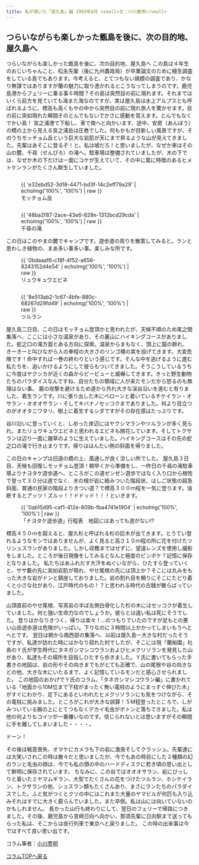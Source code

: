 ```yaml
---
title: 私が覗いた「屋久島」編 1983年8月 <small>文：小川豊明</small>
---
```

つらいながらも楽しかった甑島を後に、次の目的地、屋久島へ
---
つらいながらも楽しかった甑島を後に、次の目的地、屋久島へ
この島は４年生のおじいちゃんこと、松永先輩（後に九州農政局）が卒業論文のために植生調査をしている島でもあります。今考えると、とてつもない規模の調査であり、かなり無謀ではありますが蘭の魅力に取り憑かれるとこうなってしまうのです。鹿児島港からフェリーに乗る事６時間？その島は突然目の前に現れます。それまではいくら前方を見ていても海また海なのですが、実は屋久島は水上アルプスとも呼ばれるように、標高も高くもやの中から突然目の前に現れ旅人を驚かせます。目の前に突如現れた瞬間そのとんでもないでかさに感動を覚えます。とんでもなくでかい島！
宮之浦港で下船し、車で南へと向かいます、途中、安房（あんぼう）の橋の上から見える宮之浦岳は圧巻でした。何もかもが目新しい風景ですが、そのうちモッチョム岳という巨大な岩肌が天にまで昇るような山が見えてきました。先輩はあそこに登るぞ！と。私は嘘だろ！と思いましたが、なぜか車はその山の麓、千尋（せんぴろ）の滝へ。駐車場は整備されていましたが、木の下では、なぜか木の下だけは一面にコケが生えていて、その中に葉に特徴のあるヒメトケンランがたくさん群生していました。
<figure style="float: left;">
{{ 'e32ebd52-3d18-4471-bd3f-14c2eff79a29' | echoImg('100%', '100%') | raw }}
<figcaption>モッチョム岳</figcaption>
</figure>
<figure style="float: left;">
{{ '48ba2f87-2ace-43e6-828e-1312bcd29cda' | echoImg('100%', '100%') | raw }}
<figcaption>千尋の滝</figcaption>
</figure>
<p style="clear: both;"></p>
この日はこのやまの麓でキャンプです。遊歩道の周りを散策してみると。ランと思わしき植物の、まあ多い事多い事。楽しみな所です。

<figure style="float: left; min-width: 300px; width: 40%;">
{{ '0bdaaaf6-c18f-4f52-a656-8243152d4e54' | echoImg('100%', '100%') | raw }}
<figcaption>リュウキュウエビネ</figcaption>
</figure>
<figure style="float: left; min-width: 300px; width: 40%;">
{{ '8e513ab2-1c67-4bfe-880c-68267d29fd49' | echoImg('100%', '100%') | raw }}
<figcaption>ツルラン</figcaption>
</figure>
<p style="clear: both;"></p>

屋久島二日目、この日はモッチョム登頂かと思われたが、天候不順のため尾之間集落へ、ここには小さな温泉があり、その裏山にハイキングコースがありました。蛇之口の滝方面とある方向に探索。温泉からまもなく、頭上に猿の群れ、きーきーと叫びながら人の拳程の大きさのリンゴ椿の実を投げてきます。大変危険です！命中すれば一巻の終わりという感じです。そんな中を逃げるように進む私たちを、追いかけるようにして彼らもついてきました。そうこうしているうちに今度はヤクシカが近くの森からピーピューと威嚇してきます。きっと野生動物たちのパラダイスなんですね、自分たちの領域に人が来たモンだから怒るのも無理はない事。
鹿の攻撃を避けるため道から外れ大きな渓谷沿いを進むと有りました、着生ランです。川に張り出した木にベローンと着いているチケイラン・オサラン・オオオサラン・そしてキバナノセッコクまでありました。何より目立つのがオオタニワタリ、樹上に着生するシダですがその存在感はたっぷりです。

谷川沿いに登っていくと、しめった岸辺にはヤクシマランやツルランが多く見られ、またリュウキュウエビネと思われるエビネも開花しています。そしてトクサランは辺り一面に雑草のように生えていました。ハイキングコースはその先の蛇之口の滝で行き止まりです。帰りははんたい側の斜面を帰りました。

この日のキャンプは旧道の橋の上、風通しが良く涼しい所でした。
屋久島３日目、天候も回復しモッチョム登頂！朝早くから準備をし、一昨日の千尋の滝駐車場よりナヨタケ遊歩道へ、ところがこの道ゼンゼン遊歩ではなく入り口から根性で登って３０分は道でなく、木の根が岩に絡みついた階段状、はしご状態の超急斜面、普通の民家の階段よりきつい道？で標高３００ｍ程を一気に登ります。油断するとアッツ！ズルッ！！ドドッド！！！といきます。
<figure style="max-width: 500px;">
{{ '0ab15d95-caf1-412e-809b-fba4741e1904' | echoImg('100%', '100%') | raw }}
<figcaption>「ナヨタケ遊歩道」行程表　地図にはあっても道がない!?</figcaption>
</figure>
標高４５０ｍを超えると、屋久杉と呼ばれる杉の巨木が出てきます。とうてい登れるようなモンではありませんが、よく見ると高さ１０ｍ程の所に花を付けたツリシュスランがありました。しかし収穫まではせずに、望遠レンズを使用し撮影をしました。ところが後日現像をしてみるとなんと極度のピンボケ？記憶に保存となりました。
私たちはあふれだす大汗をぬぐいながら、ひたすら登っていくと、ササ藪の先に突如岩肌が現れ、やせ尾根の先には頂上か？そこには丸みをもった大きな岩がドンと鎮座しておりました。岩の割れ目を頼りにそこにたどり着くと小さな社があり、江戸時代のもの！？と思われる時代の古銭が散らばっていました。

山頂直前のやせ尾根、写真岩の半ば左側白骨化した杉の木にはセッコクが着生していました。何と強い生命力なのでしょうか。彼らとは違い私は死にそうでした。
登りはかなりきつく、帰りは楽々！…のつもりでいたのですが足もとの悪い山岳遊歩道は危険がいっぱい。下りなのに３時間以上かかってしまいもうへとへとです。
翌日は朝から南西部の集落へ、以前は屋久島一大きな村だったそうですが、私達が訪れた時にはかなり寂れた村でしたが、そこには現「蘭裕園」社長のＹ氏が学生時代にタネガシマシコウランおよびヒメクリソランを発見した山があり、私達もその場所を目指しひたすら歩きました。Ｙ氏に書いてもらった手書きの地図は、岩の形やその向きまでもがとても正確で、山の尾根や谷の向きなどの他、大きな木にいたるまで、よく記憶しているモンだと感心させられました。
この地図のおかげでＹ氏のコラム、「タネガシマシコウラン編」に書かれている「地面から10M位まで下枝がまったく無い電柱のようにまっすぐ伸びた木」がすぐにわかり、足下にあるといわれたヒメクリソランにも気をつけながら、その電柱に挑みました。ところがこれが大きな誤算！５M程登ったところで、しがみついている腕の上にとてつもなくデカイ毛虫がボトンと落ちてきました。私は他の何よりもコイツが一番嫌いなのです。信じられないとは思いますがその瞬間に手を離してしまいました・・・・。

ドーン！

その後は戦意喪失、オマケにカメラも下の岩に激突そしてクラッシュ。先輩達には大笑いされこの時は散々だと思いましたが、今でもあの時目にした２種類の幻のランと毛虫の顔は、今でも私の頭の中のハードディスクに若き頃の思い出として鮮明に保存されています。
ちなみに、この谷ではオオオサラン、岩にびっしりと着いたミヤマムギラン、大型でたくさんの花をつけたツルラン、ホシケイラン、トクサランの他、シュスラン類もたくさんあり、まさにランたちのパラダイスでした。ふと気がつくとクツの中にはこれまた大量のヤマビルが何匹も入り込みそれはすでに大きく膨らんでいました。また卒倒。私は山には向いていないのかもしれません。
長かった山行も終わりにして、翌日のフェリーで帰路につきました。その後、鹿児島から宮崎日向へ向かい、那須先輩に日向駅まで送ってもらった私は、そこからは夜行列車で東京へと戻りました。
この時の出来事は今ではすべて良い思い出です。

コラム筆者：[小川豊明](/columns/authors/ogawa_toyoaki)

[コラムTOPへ戻る](news/list?tag=Column)
